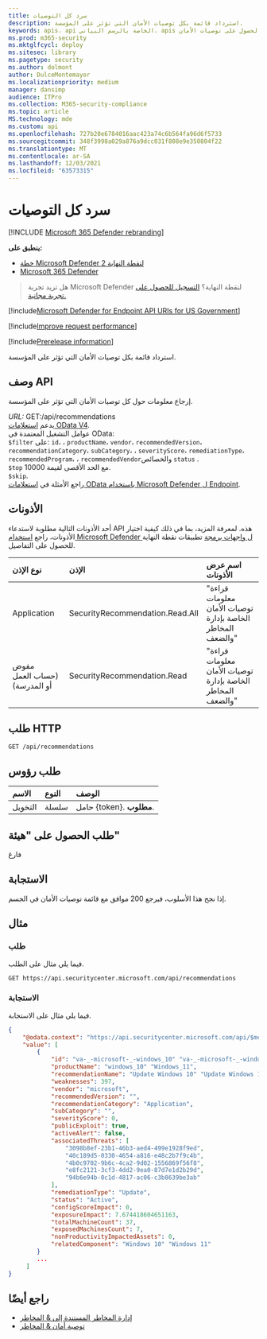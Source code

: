 ```yaml
---
title: سرد كل التوصيات
description: استرداد قائمة بكل توصيات الأمان التي تؤثر على المؤسسة.
keywords: apis، api الخاصة بالرسم البياني، apis المعتمدة، الحصول على توصيات الأمان، Microsoft Defender for Endpoint tvm api، إدارة المخاطر والثغرات الأمنية، إدارة المخاطر والثغرات الأمنية api
ms.prod: m365-security
ms.mktglfcycl: deploy
ms.sitesec: library
ms.pagetype: security
ms.author: dolmont
author: DulceMontemayor
ms.localizationpriority: medium
manager: dansimp
audience: ITPro
ms.collection: M365-security-compliance
ms.topic: article
MS.technology: mde
ms.custom: api
ms.openlocfilehash: 727b20e6784016aac423a74c6b564fa96d6f5733
ms.sourcegitcommit: 348f3998a029a876a9dcc031f808e9e350804f22
ms.translationtype: MT
ms.contentlocale: ar-SA
ms.lasthandoff: 12/03/2021
ms.locfileid: "63573315"
---
```

# <a name="list-all-recommendations"></a>سرد كل التوصيات

[!INCLUDE [Microsoft 365 Defender rebranding](../../includes/microsoft-defender.md)]

**ينطبق على:**
- [خطة Microsoft Defender لنقطة النهاية 2](https://go.microsoft.com/fwlink/?linkid=2154037)
- [Microsoft 365 Defender](https://go.microsoft.com/fwlink/?linkid=2118804)


> هل تريد تجربة Microsoft Defender لنقطة النهاية؟ [التسجيل للحصول على تجربة مجانية.](https://signup.microsoft.com/create-account/signup?products=7f379fee-c4f9-4278-b0a1-e4c8c2fcdf7e&ru=https://aka.ms/MDEp2OpenTrial?ocid=docs-wdatp-exposedapis-abovefoldlink)

[!include[Microsoft Defender for Endpoint API URIs for US Government](../../includes/microsoft-defender-api-usgov.md)]

[!include[Improve request performance](../../includes/improve-request-performance.md)]

[!include[Prerelease information](../../includes/prerelease.md)]

استرداد قائمة بكل توصيات الأمان التي تؤثر على المؤسسة.


## <a name="api-description"></a>وصف API

إرجاع معلومات حول كل توصيات الأمان التي تؤثر على المؤسسة.

*URL:* GET:/api/recommendations
<br>يدعم [استعلامات OData V4](https://www.odata.org/documentation/).
<br>عوامل التشغيل المعتمدة في OData:
<br>```$filter``` على:  ```id```، ، ```productName```، ```vendor```، ```recommendedVersion```، ```recommendationCategory```، ```subCategory```، ، ```severityScore```، ```remediationType```، ```recommendedProgram```، ، ```recommendedVendor```والخصائص ```status``` .
<br>```$top``` مع الحد الأقصى لقيمة 10000.
<br>```$skip```.
<br>راجع الأمثلة في [استعلامات OData باستخدام Microsoft Defender ل Endpoint](exposed-apis-odata-samples.md).

## <a name="permissions"></a>الأذونات

أحد الأذونات التالية مطلوبة لاستدعاء API هذه. لمعرفة المزيد، بما في ذلك كيفية اختيار الأذونات، راجع [استخدام Microsoft Defender ل واجهات برمجة](apis-intro.md) تطبيقات نقطة النهاية للحصول على التفاصيل.

نوع الإذن|الإذن|اسم عرض الأذونات
:---|:---|:---
Application|SecurityRecommendation.Read.All|"قراءة معلومات توصيات الأمان الخاصة بإدارة المخاطر والضعف"
مفوض (حساب العمل أو المدرسة)|SecurityRecommendation.Read |"قراءة معلومات توصيات الأمان الخاصة بإدارة المخاطر والضعف"

## <a name="http-request"></a>طلب HTTP

```http
GET /api/recommendations
```

## <a name="request-headers"></a>طلب رؤوس

الاسم|النوع|الوصف
:---|:---|:---
التخويل|سلسلة|حامل {token}. **مطلوب**.

## <a name="request-body"></a>طلب الحصول على "هيئة"

فارغ

## <a name="response"></a>الاستجابة

إذا نجح هذا الأسلوب، فيرجع 200 موافق مع قائمة توصيات الأمان في الجسم.

## <a name="example"></a>مثال

### <a name="request"></a>طلب

فيما يلي مثال على الطلب.

```http
GET https://api.securitycenter.microsoft.com/api/recommendations
```

### <a name="response"></a>الاستجابة

فيما يلي مثال على الاستجابة.

```json
{
    "@odata.context": "https://api.securitycenter.microsoft.com/api/$metadata#Recommendations",
    "value": [
        {
            "id": "va-_-microsoft-_-windows_10" "va-_-microsoft-_-windows_11",
            "productName": "windows_10" "Windows_11",
            "recommendationName": "Update Windows 10" "Update Windows 11",
            "weaknesses": 397,
            "vendor": "microsoft",
            "recommendedVersion": "",
            "recommendationCategory": "Application",
            "subCategory": "",
            "severityScore": 0,
            "publicExploit": true,
            "activeAlert": false,
            "associatedThreats": [
                "3098b8ef-23b1-46b3-aed4-499e1928f9ed",
                "40c189d5-0330-4654-a816-e48c2b7f9c4b",
                "4b0c9702-9b6c-4ca2-9d02-1556869f56f8",
                "e8fc2121-3cf3-4dd2-9ea0-87d7e1d2b29d",
                "94b6e94b-0c1d-4817-ac06-c3b8639be3ab"
            ],
            "remediationType": "Update",
            "status": "Active",
            "configScoreImpact": 0,
            "exposureImpact": 7.674418604651163,
            "totalMachineCount": 37,
            "exposedMachinesCount": 7,
            "nonProductivityImpactedAssets": 0,
            "relatedComponent": "Windows 10" "Windows 11"
        }
        ...
     ]
}
```

## <a name="see-also"></a>راجع أيضًا

- [إدارة المخاطر المستندة إلى & المخاطر](/microsoft-365/security/defender-endpoint/next-gen-threat-and-vuln-mgt)
- [توصية أمان & المخاطر](/microsoft-365/security/defender-endpoint/tvm-security-recommendation)
